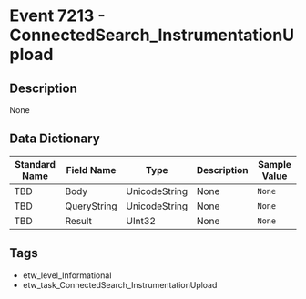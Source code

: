 # Event 7213 - ConnectedSearch_InstrumentationUpload

## Description
None

## Data Dictionary
|Standard Name|Field Name|Type|Description|Sample Value|
|---|---|---|---|---|
|TBD|Body|UnicodeString|None|`None`|
|TBD|QueryString|UnicodeString|None|`None`|
|TBD|Result|UInt32|None|`None`|

## Tags
* etw_level_Informational
* etw_task_ConnectedSearch_InstrumentationUpload